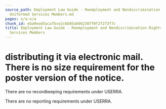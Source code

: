```yaml
---
source_path: Employment Law Guide - Reemployment and Nondiscrimination Rights for
  Uniformed Services Members.md
pages: n/a-n/a
chunk_id: eba9ead5aca7bce2c6b05ab662307f0f2f273f7c
title: Employment Law Guide - Reemployment and Nondiscrimination Rights for Uniformed
  Services Members
---
```

# distributing it via electronic mail. There is no size requirement for the poster version of the notice.

There are no recordkeeping requirements under USERRA.

There are no reporting requirements under USERRA.
